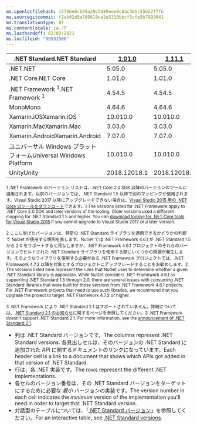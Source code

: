 ```yaml
---
ms.openlocfilehash: 15786e6c659a29c5089eee9c8ac365c55b22f7fb
ms.sourcegitcommit: f2ab02d9a780819ca2e5310bbcf5cfe5b7993041
ms.translationtype: HT
ms.contentlocale: ja-JP
ms.lasthandoff: 02/03/2021
ms.locfileid: "99531506"
---
```

| <span data-ttu-id="c90e7-101">.NET Standard</span><span class="sxs-lookup"><span data-stu-id="c90e7-101">.NET Standard</span></span>              | <span data-ttu-id="c90e7-102">[1.0]</span><span class="sxs-lookup"><span data-stu-id="c90e7-102">[1.0]</span></span>  | <span data-ttu-id="c90e7-103">[1.1]</span><span class="sxs-lookup"><span data-stu-id="c90e7-103">[1.1]</span></span>  | <span data-ttu-id="c90e7-104">[1.2]</span><span class="sxs-lookup"><span data-stu-id="c90e7-104">[1.2]</span></span> | <span data-ttu-id="c90e7-105">[1.3]</span><span class="sxs-lookup"><span data-stu-id="c90e7-105">[1.3]</span></span> | <span data-ttu-id="c90e7-106">[1.4]</span><span class="sxs-lookup"><span data-stu-id="c90e7-106">[1.4]</span></span> | <span data-ttu-id="c90e7-107">[1.5]</span><span class="sxs-lookup"><span data-stu-id="c90e7-107">[1.5]</span></span>              | <span data-ttu-id="c90e7-108">[1.6]</span><span class="sxs-lookup"><span data-stu-id="c90e7-108">[1.6]</span></span>              | <span data-ttu-id="c90e7-109">[2.0]</span><span class="sxs-lookup"><span data-stu-id="c90e7-109">[2.0]</span></span>               | <span data-ttu-id="c90e7-110">[2.1]</span><span class="sxs-lookup"><span data-stu-id="c90e7-110">[2.1]</span></span> |
|----------------------------|--------|--------|-------|-------|-------|--------------------|--------------------|---------------------|---------------------
| <span data-ttu-id="c90e7-111">.NET</span><span class="sxs-lookup"><span data-stu-id="c90e7-111">.NET</span></span>                       | <span data-ttu-id="c90e7-112">5.0</span><span class="sxs-lookup"><span data-stu-id="c90e7-112">5.0</span></span>    | <span data-ttu-id="c90e7-113">5.0</span><span class="sxs-lookup"><span data-stu-id="c90e7-113">5.0</span></span>    | <span data-ttu-id="c90e7-114">5.0</span><span class="sxs-lookup"><span data-stu-id="c90e7-114">5.0</span></span>   | <span data-ttu-id="c90e7-115">5.0</span><span class="sxs-lookup"><span data-stu-id="c90e7-115">5.0</span></span>   | <span data-ttu-id="c90e7-116">5.0</span><span class="sxs-lookup"><span data-stu-id="c90e7-116">5.0</span></span>   | <span data-ttu-id="c90e7-117">5.0</span><span class="sxs-lookup"><span data-stu-id="c90e7-117">5.0</span></span>                | <span data-ttu-id="c90e7-118">5.0</span><span class="sxs-lookup"><span data-stu-id="c90e7-118">5.0</span></span>                | <span data-ttu-id="c90e7-119">5.0</span><span class="sxs-lookup"><span data-stu-id="c90e7-119">5.0</span></span>                 | <span data-ttu-id="c90e7-120">5.0</span><span class="sxs-lookup"><span data-stu-id="c90e7-120">5.0</span></span> |
| <span data-ttu-id="c90e7-121">.NET Core</span><span class="sxs-lookup"><span data-stu-id="c90e7-121">.NET Core</span></span>                  | <span data-ttu-id="c90e7-122">1.0</span><span class="sxs-lookup"><span data-stu-id="c90e7-122">1.0</span></span>    | <span data-ttu-id="c90e7-123">1.0</span><span class="sxs-lookup"><span data-stu-id="c90e7-123">1.0</span></span>    | <span data-ttu-id="c90e7-124">1.0</span><span class="sxs-lookup"><span data-stu-id="c90e7-124">1.0</span></span>   | <span data-ttu-id="c90e7-125">1.0</span><span class="sxs-lookup"><span data-stu-id="c90e7-125">1.0</span></span>   | <span data-ttu-id="c90e7-126">1.0</span><span class="sxs-lookup"><span data-stu-id="c90e7-126">1.0</span></span>   | <span data-ttu-id="c90e7-127">1.0</span><span class="sxs-lookup"><span data-stu-id="c90e7-127">1.0</span></span>                | <span data-ttu-id="c90e7-128">1.0</span><span class="sxs-lookup"><span data-stu-id="c90e7-128">1.0</span></span>                | <span data-ttu-id="c90e7-129">2.0</span><span class="sxs-lookup"><span data-stu-id="c90e7-129">2.0</span></span>                 | <span data-ttu-id="c90e7-130">3.0</span><span class="sxs-lookup"><span data-stu-id="c90e7-130">3.0</span></span> |
| <span data-ttu-id="c90e7-131">.NET Framework <sup>1</sup></span><span class="sxs-lookup"><span data-stu-id="c90e7-131">.NET Framework <sup>1</sup></span></span>| <span data-ttu-id="c90e7-132">4.5</span><span class="sxs-lookup"><span data-stu-id="c90e7-132">4.5</span></span>    | <span data-ttu-id="c90e7-133">4.5</span><span class="sxs-lookup"><span data-stu-id="c90e7-133">4.5</span></span>    | <span data-ttu-id="c90e7-134">4.5.1</span><span class="sxs-lookup"><span data-stu-id="c90e7-134">4.5.1</span></span> | <span data-ttu-id="c90e7-135">4.6</span><span class="sxs-lookup"><span data-stu-id="c90e7-135">4.6</span></span>   | <span data-ttu-id="c90e7-136">4.6.1</span><span class="sxs-lookup"><span data-stu-id="c90e7-136">4.6.1</span></span> | <span data-ttu-id="c90e7-137">4.6.1 <sup>2</sup></span><span class="sxs-lookup"><span data-stu-id="c90e7-137">4.6.1 <sup>2</sup></span></span> | <span data-ttu-id="c90e7-138">4.6.1 <sup>2</sup></span><span class="sxs-lookup"><span data-stu-id="c90e7-138">4.6.1 <sup>2</sup></span></span> | <span data-ttu-id="c90e7-139">4.6.1 <sup>2</sup></span><span class="sxs-lookup"><span data-stu-id="c90e7-139">4.6.1 <sup>2</sup></span></span>  | <span data-ttu-id="c90e7-140">該当なし<sup>3</sup></span><span class="sxs-lookup"><span data-stu-id="c90e7-140">N/A<sup>3</sup></span></span> |
| <span data-ttu-id="c90e7-141">Mono</span><span class="sxs-lookup"><span data-stu-id="c90e7-141">Mono</span></span>                       | <span data-ttu-id="c90e7-142">4.6</span><span class="sxs-lookup"><span data-stu-id="c90e7-142">4.6</span></span>    | <span data-ttu-id="c90e7-143">4.6</span><span class="sxs-lookup"><span data-stu-id="c90e7-143">4.6</span></span>    | <span data-ttu-id="c90e7-144">4.6</span><span class="sxs-lookup"><span data-stu-id="c90e7-144">4.6</span></span>   | <span data-ttu-id="c90e7-145">4.6</span><span class="sxs-lookup"><span data-stu-id="c90e7-145">4.6</span></span>   | <span data-ttu-id="c90e7-146">4.6</span><span class="sxs-lookup"><span data-stu-id="c90e7-146">4.6</span></span>   | <span data-ttu-id="c90e7-147">4.6</span><span class="sxs-lookup"><span data-stu-id="c90e7-147">4.6</span></span>                | <span data-ttu-id="c90e7-148">4.6</span><span class="sxs-lookup"><span data-stu-id="c90e7-148">4.6</span></span>                | <span data-ttu-id="c90e7-149">5.4</span><span class="sxs-lookup"><span data-stu-id="c90e7-149">5.4</span></span>                 | <span data-ttu-id="c90e7-150">6.4</span><span class="sxs-lookup"><span data-stu-id="c90e7-150">6.4</span></span> |
| <span data-ttu-id="c90e7-151">Xamarin.iOS</span><span class="sxs-lookup"><span data-stu-id="c90e7-151">Xamarin.iOS</span></span>                | <span data-ttu-id="c90e7-152">10.0</span><span class="sxs-lookup"><span data-stu-id="c90e7-152">10.0</span></span>   | <span data-ttu-id="c90e7-153">10.0</span><span class="sxs-lookup"><span data-stu-id="c90e7-153">10.0</span></span>   | <span data-ttu-id="c90e7-154">10.0</span><span class="sxs-lookup"><span data-stu-id="c90e7-154">10.0</span></span>  | <span data-ttu-id="c90e7-155">10.0</span><span class="sxs-lookup"><span data-stu-id="c90e7-155">10.0</span></span>  | <span data-ttu-id="c90e7-156">10.0</span><span class="sxs-lookup"><span data-stu-id="c90e7-156">10.0</span></span>  | <span data-ttu-id="c90e7-157">10.0</span><span class="sxs-lookup"><span data-stu-id="c90e7-157">10.0</span></span>               | <span data-ttu-id="c90e7-158">10.0</span><span class="sxs-lookup"><span data-stu-id="c90e7-158">10.0</span></span>               | <span data-ttu-id="c90e7-159">10.14</span><span class="sxs-lookup"><span data-stu-id="c90e7-159">10.14</span></span>               | <span data-ttu-id="c90e7-160">12.16</span><span class="sxs-lookup"><span data-stu-id="c90e7-160">12.16</span></span> |
| <span data-ttu-id="c90e7-161">Xamarin.Mac</span><span class="sxs-lookup"><span data-stu-id="c90e7-161">Xamarin.Mac</span></span>                | <span data-ttu-id="c90e7-162">3.0</span><span class="sxs-lookup"><span data-stu-id="c90e7-162">3.0</span></span>    | <span data-ttu-id="c90e7-163">3.0</span><span class="sxs-lookup"><span data-stu-id="c90e7-163">3.0</span></span>    | <span data-ttu-id="c90e7-164">3.0</span><span class="sxs-lookup"><span data-stu-id="c90e7-164">3.0</span></span>   | <span data-ttu-id="c90e7-165">3.0</span><span class="sxs-lookup"><span data-stu-id="c90e7-165">3.0</span></span>   | <span data-ttu-id="c90e7-166">3.0</span><span class="sxs-lookup"><span data-stu-id="c90e7-166">3.0</span></span>   | <span data-ttu-id="c90e7-167">3.0</span><span class="sxs-lookup"><span data-stu-id="c90e7-167">3.0</span></span>                | <span data-ttu-id="c90e7-168">3.0</span><span class="sxs-lookup"><span data-stu-id="c90e7-168">3.0</span></span>                | <span data-ttu-id="c90e7-169">3.8</span><span class="sxs-lookup"><span data-stu-id="c90e7-169">3.8</span></span>                 | <span data-ttu-id="c90e7-170">5.16</span><span class="sxs-lookup"><span data-stu-id="c90e7-170">5.16</span></span> |
| <span data-ttu-id="c90e7-171">Xamarin.Android</span><span class="sxs-lookup"><span data-stu-id="c90e7-171">Xamarin.Android</span></span>            | <span data-ttu-id="c90e7-172">7.0</span><span class="sxs-lookup"><span data-stu-id="c90e7-172">7.0</span></span>    | <span data-ttu-id="c90e7-173">7.0</span><span class="sxs-lookup"><span data-stu-id="c90e7-173">7.0</span></span>    | <span data-ttu-id="c90e7-174">7.0</span><span class="sxs-lookup"><span data-stu-id="c90e7-174">7.0</span></span>   | <span data-ttu-id="c90e7-175">7.0</span><span class="sxs-lookup"><span data-stu-id="c90e7-175">7.0</span></span>   | <span data-ttu-id="c90e7-176">7.0</span><span class="sxs-lookup"><span data-stu-id="c90e7-176">7.0</span></span>   | <span data-ttu-id="c90e7-177">7.0</span><span class="sxs-lookup"><span data-stu-id="c90e7-177">7.0</span></span>                | <span data-ttu-id="c90e7-178">7.0</span><span class="sxs-lookup"><span data-stu-id="c90e7-178">7.0</span></span>                | <span data-ttu-id="c90e7-179">8.0</span><span class="sxs-lookup"><span data-stu-id="c90e7-179">8.0</span></span>                 | <span data-ttu-id="c90e7-180">10.0</span><span class="sxs-lookup"><span data-stu-id="c90e7-180">10.0</span></span> |
| <span data-ttu-id="c90e7-181">ユニバーサル Windows プラットフォーム</span><span class="sxs-lookup"><span data-stu-id="c90e7-181">Universal Windows Platform</span></span> | <span data-ttu-id="c90e7-182">10.0</span><span class="sxs-lookup"><span data-stu-id="c90e7-182">10.0</span></span>   | <span data-ttu-id="c90e7-183">10.0</span><span class="sxs-lookup"><span data-stu-id="c90e7-183">10.0</span></span>   | <span data-ttu-id="c90e7-184">10.0</span><span class="sxs-lookup"><span data-stu-id="c90e7-184">10.0</span></span>  | <span data-ttu-id="c90e7-185">10.0</span><span class="sxs-lookup"><span data-stu-id="c90e7-185">10.0</span></span>  | <span data-ttu-id="c90e7-186">10.0</span><span class="sxs-lookup"><span data-stu-id="c90e7-186">10.0</span></span>  | <span data-ttu-id="c90e7-187">10.0.16299</span><span class="sxs-lookup"><span data-stu-id="c90e7-187">10.0.16299</span></span>         | <span data-ttu-id="c90e7-188">10.0.16299</span><span class="sxs-lookup"><span data-stu-id="c90e7-188">10.0.16299</span></span>         | <span data-ttu-id="c90e7-189">10.0.16299</span><span class="sxs-lookup"><span data-stu-id="c90e7-189">10.0.16299</span></span>          | <span data-ttu-id="c90e7-190">TBD</span><span class="sxs-lookup"><span data-stu-id="c90e7-190">TBD</span></span> |
| <span data-ttu-id="c90e7-191">Unity</span><span class="sxs-lookup"><span data-stu-id="c90e7-191">Unity</span></span>                      | <span data-ttu-id="c90e7-192">2018.1</span><span class="sxs-lookup"><span data-stu-id="c90e7-192">2018.1</span></span> | <span data-ttu-id="c90e7-193">2018.1</span><span class="sxs-lookup"><span data-stu-id="c90e7-193">2018.1</span></span> | <span data-ttu-id="c90e7-194">2018.1</span><span class="sxs-lookup"><span data-stu-id="c90e7-194">2018.1</span></span>| <span data-ttu-id="c90e7-195">2018.1</span><span class="sxs-lookup"><span data-stu-id="c90e7-195">2018.1</span></span>| <span data-ttu-id="c90e7-196">2018.1</span><span class="sxs-lookup"><span data-stu-id="c90e7-196">2018.1</span></span>| <span data-ttu-id="c90e7-197">2018.1</span><span class="sxs-lookup"><span data-stu-id="c90e7-197">2018.1</span></span>             |  <span data-ttu-id="c90e7-198">2018.1</span><span class="sxs-lookup"><span data-stu-id="c90e7-198">2018.1</span></span>            | <span data-ttu-id="c90e7-199">2018.1</span><span class="sxs-lookup"><span data-stu-id="c90e7-199">2018.1</span></span>              | <span data-ttu-id="c90e7-200">TBD</span><span class="sxs-lookup"><span data-stu-id="c90e7-200">TBD</span></span> |

<span data-ttu-id="c90e7-201"><sup>1 .NET Framework のバージョン リストは、.NET Core 2.0 SDK 以降のバージョンのツールに適用されます。以前のバージョンでは、.NET Standard 1.5 以降で別のマッピングが使用されます。Visual Studio 2017 以降にアップグレードできない場合は、[Visual Studio 2015 用の .NET Core のツールをダウンロード](https://github.com/dotnet/core/blob/master/release-notes/download-archive.md)できます。</sup></span><span class="sxs-lookup"><span data-stu-id="c90e7-201"><sup>1 The versions listed for .NET Framework apply to .NET Core 2.0 SDK and later versions of the tooling. Older versions used a different mapping for .NET Standard 1.5 and higher. You can [download tooling for .NET Core tools for Visual Studio 2015](https://github.com/dotnet/core/blob/master/release-notes/download-archive.md) if you cannot upgrade to Visual Studio 2017 or a later version.</sup></span></span>

<span data-ttu-id="c90e7-202"><sup>2 ここに挙げたバージョンは、特定の .NET Standard ライブラリを適用できるかどうかの判断で NuGet が使用する規則を表します。NuGet では .NET Framework 4.6.1 が .NET Standard 1.5 から 2.0 をサポートすると見なしますが、.NET Framework 4.6.1 プロジェクトのそれらのバージョンでビルドされた .NET Standard ライブラリを使用する際にいくつかの問題が発生します。そのようなライブラリを使用する必要がある .NET Framework プロジェクトでは、.NET Framework 4.7.2 以降を対象とするプロジェクトにアップグレードすることをお勧めします。</sup></span><span class="sxs-lookup"><span data-stu-id="c90e7-202"><sup>2 The versions listed here represent the rules that NuGet uses to determine whether a given .NET Standard library is applicable. While NuGet considers .NET Framework 4.6.1 as supporting .NET Standard 1.5 through 2.0, there are several issues with consuming .NET Standard libraries that were built for those versions from .NET Framework 4.6.1 projects. For .NET Framework projects that need to use such libraries, we recommend that you upgrade the project to target .NET Framework 4.7.2 or higher.</sup></span></span>

<span data-ttu-id="c90e7-203"><sup>3 .NET Framework により .NET Standard 2.1 はサポートされていません。詳細については、[.NET Standard 2.1 のお知らせ](https://devblogs.microsoft.com/dotnet/announcing-net-standard-2-1/)に関するページを参照してください。</sup></span><span class="sxs-lookup"><span data-stu-id="c90e7-203"><sup>3 .NET Framework doesn't support .NET Standard 2.1. For more information, see the [announcement of .NET Standard 2.1](https://devblogs.microsoft.com/dotnet/announcing-net-standard-2-1/).</sup></span></span>

- <span data-ttu-id="c90e7-204">列は .NET Standard バージョンです。</span><span class="sxs-lookup"><span data-stu-id="c90e7-204">The columns represent .NET Standard versions.</span></span> <span data-ttu-id="c90e7-205">各見出しセルは、そのバージョンの .NET Standard に追加された API に関するドキュメントのリンクになっています。</span><span class="sxs-lookup"><span data-stu-id="c90e7-205">Each header cell is a link to a document that shows which APIs got added in that version of .NET Standard.</span></span>
- <span data-ttu-id="c90e7-206">行は、各 .NET 実装です。</span><span class="sxs-lookup"><span data-stu-id="c90e7-206">The rows represent the different .NET implementations.</span></span>
- <span data-ttu-id="c90e7-207">各セルのバージョン番号は、その .NET Standard バージョンをターゲットにするために必要な *最小* バージョンの実装です。</span><span class="sxs-lookup"><span data-stu-id="c90e7-207">The version number in each cell indicates the *minimum* version of the implementation you'll need in order to target that .NET Standard version.</span></span>
- <span data-ttu-id="c90e7-208">対話型のテーブルについては、「[.NET Standard バージョン](https://dotnet.microsoft.com/platform/dotnet-standard#versions)」を参照してください。</span><span class="sxs-lookup"><span data-stu-id="c90e7-208">For an interactive table, see [.NET Standard versions](https://dotnet.microsoft.com/platform/dotnet-standard#versions).</span></span>

[1.0]: https://github.com/dotnet/standard/blob/master/docs/versions/netstandard1.0.md
[1.1]: https://github.com/dotnet/standard/blob/master/docs/versions/netstandard1.1.md
[1.2]: https://github.com/dotnet/standard/blob/master/docs/versions/netstandard1.2.md
[1.3]: https://github.com/dotnet/standard/blob/master/docs/versions/netstandard1.3.md
[1.4]: https://github.com/dotnet/standard/blob/master/docs/versions/netstandard1.4.md
[1.5]: https://github.com/dotnet/standard/blob/master/docs/versions/netstandard1.5.md
[1.6]: https://github.com/dotnet/standard/blob/master/docs/versions/netstandard1.6.md
[2.0]: https://github.com/dotnet/standard/blob/master/docs/versions/netstandard2.0.md
[2.1]: https://github.com/dotnet/standard/blob/master/docs/versions/netstandard2.1.md
